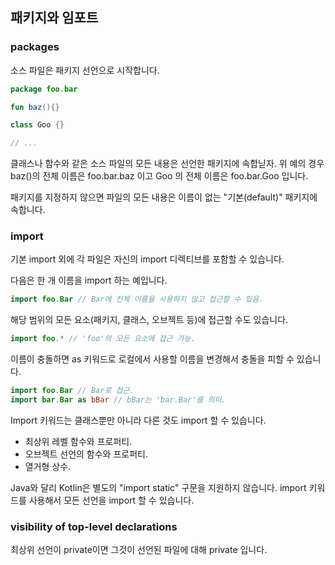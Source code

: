 ## 패키지와 임포트

### packages

소스 파일은 패키지 선언으로 시작합니다.

~~~kotlin
package foo.bar

fun baz(){}

class Goo {}

// ...
~~~

클래스나 함수와 같은 소스 파일의 모든 내용은 선언한 패키지에 속합닏자. 위 예의 경우 baz()의 전체 이름은 foo.bar.baz 이고 Goo 의 전체 이름은 foo.bar.Goo 입니다.

패키지를 지정하지 않으면 파일의 모든 내용은 이름이 없는 "기본(default)" 패키지에 속합니다.

### import

기본 import 외에 각 파일은 자신의 import 디렉티브를 포함할 수 있습니다.

다음은 한 개 이름을 import 하는 예입니다.

~~~kotlin
import foo.Bar // Bar에 전체 이름을 사용하지 않고 접근할 수 있음.
~~~

해당 범위의 모든 요소(패키지, 클래스, 오브젝트 등)에 접근할 수도 있습니다.

~~~kotlin
import foo.* // 'foo'의 모든 요소에 접근 가능.
~~~

이름이 충돌하면 as 키워드로 로컬에서 사용할 이름을 변경해서 충돌을 피할 수 있습니다.

~~~kotlin
import foo.Bar // Bar로 접근.
import bar.Bar as bBar // bBar는 'bar.Bar'를 의미.
~~~

Import 키워드는 클래스뿐만 아니라 다른 것도 import 할 수 있습니다.

- 최상위 레벨 함수와 프로퍼티.
- 오브젝트 선언의 함수와 프로퍼티.
- 열거형 상수.

Java와 달리 Kotlin은 별도의 "import static" 구문을 지원하지 않습니다. import 키워드를 사용해서 모든 선언을 import 할 수 있습니다.

### visibility of top-level declarations

최상위 선언이 private이면 그것이 선언된 파일에 대해 private 입니다.